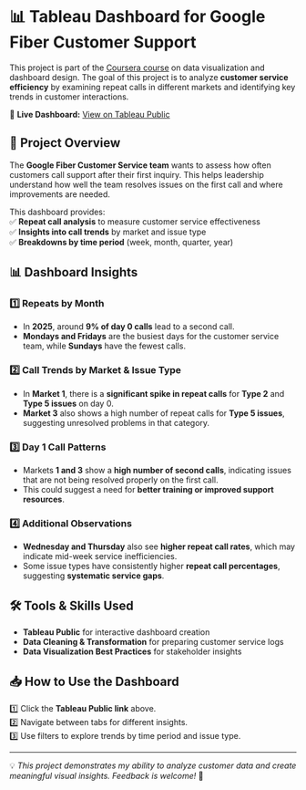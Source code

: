 # 📊 Tableau Dashboard for Google Fiber Customer Support  

This project is part of the [Coursera course](https://www.coursera.org/learn/decisions-decisions-dashboards-and-reports/supplement/Ufo5r/activity-exemplar-build-a-dashboard-for-google-fiber) on data visualization and dashboard design. The goal of this project is to analyze **customer service efficiency** by examining repeat calls in different markets and identifying key trends in customer interactions.  

🔗 **Live Dashboard:** [View on Tableau Public](https://public.tableau.com/app/profile/koosha.mehdipoor/viz/GoogleFiber_17437643576580/Third#1)  

## 📌 Project Overview  

The **Google Fiber Customer Service team** wants to assess how often customers call support after their first inquiry. This helps leadership understand how well the team resolves issues on the first call and where improvements are needed.  

This dashboard provides:  
✅ **Repeat call analysis** to measure customer service effectiveness  
✅ **Insights into call trends** by market and issue type  
✅ **Breakdowns by time period** (week, month, quarter, year)  

## 📊 Dashboard Insights  

### **1️⃣ Repeats by Month**  
- In **2025**, around **9% of day 0 calls** lead to a second call.  
- **Mondays and Fridays** are the busiest days for the customer service team, while **Sundays** have the fewest calls.  

### **2️⃣ Call Trends by Market & Issue Type**  
- In **Market 1**, there is a **significant spike in repeat calls** for **Type 2** and **Type 5 issues** on day 0.  
- **Market 3** also shows a high number of repeat calls for **Type 5 issues**, suggesting unresolved problems in that category.  

### **3️⃣ Day 1 Call Patterns**  
- Markets **1 and 3** show a **high number of second calls**, indicating issues that are not being resolved properly on the first call.  
- This could suggest a need for **better training or improved support resources**.  

### **4️⃣ Additional Observations**  
- **Wednesday and Thursday** also see **higher repeat call rates**, which may indicate mid-week service inefficiencies.  
- Some issue types have consistently higher **repeat call percentages**, suggesting **systematic service gaps**.  

## 🛠 Tools & Skills Used  
- **Tableau Public** for interactive dashboard creation  
- **Data Cleaning & Transformation** for preparing customer service logs  
- **Data Visualization Best Practices** for stakeholder insights  

## 📥 How to Use the Dashboard  
1️⃣ Click the **Tableau Public link** above.  
2️⃣ Navigate between tabs for different insights.  
3️⃣ Use filters to explore trends by time period and issue type.  

---

💡 *This project demonstrates my ability to analyze customer data and create meaningful visual insights. Feedback is welcome!* 🚀  

